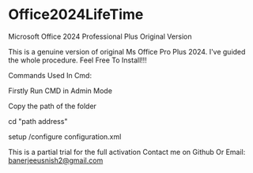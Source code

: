 # Office2024LifeTime
Microsoft Office 2024 Professional Plus Original Version 


This is a genuine version of original Ms Office Pro Plus 2024. I've guided the whole procedure. Feel Free To Install!!!


Commands Used In Cmd:

Firstly Run CMD in Admin Mode

Copy the path of the folder

cd "path address"

setup /configure configuration.xml


This is a partial trial for the full activation Contact me on Github Or Email: banerjeeusnish2@gmail.com
